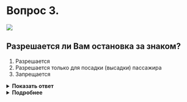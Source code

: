 # Вопрос 3.

![](https://s.drom.ru/i24227/pdd/tickets/2016/1542608679.jpg)

## Разрешается ли Вам остановка за знаком?

1. Разрешается
2. Разрешается только для посадки (высадки) пассажира
3. Запрещается

<details>
<summary><b>Показать ответ</b></summary>
Правильный ответ: 3
</details>
<details>
<summary><b>Подробнее</b></summary>
Табличка 8.2.4 «Зона действия», установленная под знаком 3.27 «Остановка запрещена», указывает, что зона действия запрещающего знака распространяется и до знака, и после знака. Поэтому остановка в указанном месте Правилами запрещена.
(«Дорожные знаки»)
</details>